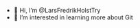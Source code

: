 - 👋 Hi, I’m @LarsFredrikHolstTry
- 👀 I’m interested in learning more about Git

<!---
LarsFredrikHolstTry/LarsFredrikHolstTry is a ✨ special ✨ repository because its `README.md` (this file) appears on your GitHub profile.
You can click the Preview link to take a look at your changes.
--->
